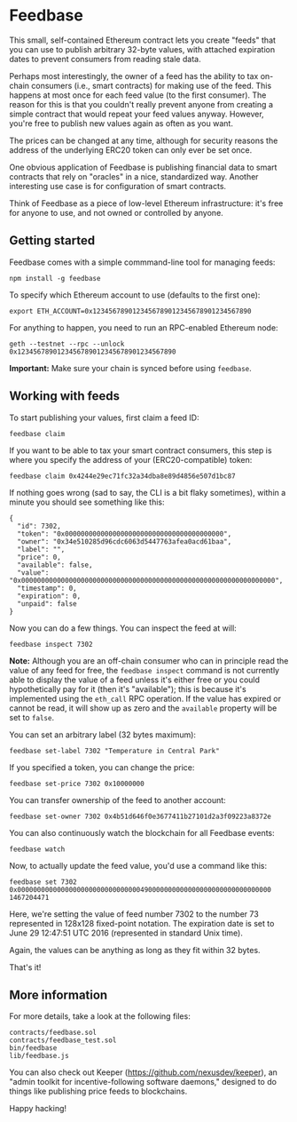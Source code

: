 Feedbase
========

This small, self-contained Ethereum contract lets you create "feeds"
that you can use to publish arbitrary 32-byte values, with attached
expiration dates to prevent consumers from reading stale data.

Perhaps most interestingly, the owner of a feed has the ability to tax
on-chain consumers (i.e., smart contracts) for making use of the feed.
This happens at most once for each feed value (to the first consumer).
The reason for this is that you couldn't really prevent anyone from
creating a simple contract that would repeat your feed values anyway.
However, you're free to publish new values again as often as you want.

The prices can be changed at any time, although for security reasons
the address of the underlying ERC20 token can only ever be set once.

One obvious application of Feedbase is publishing financial data to
smart contracts that rely on "oracles" in a nice, standardized way.
Another interesting use case is for configuration of smart contracts.

Think of Feedbase as a piece of low-level Ethereum infrastructure:
it's free for anyone to use, and not owned or controlled by anyone.


Getting started
---------------

Feedbase comes with a simple commmand-line tool for managing feeds:

    npm install -g feedbase

To specify which Ethereum account to use (defaults to the first one):

    export ETH_ACCOUNT=0x1234567890123456789012345678901234567890

For anything to happen, you need to run an RPC-enabled Ethereum node:

    geth --testnet --rpc --unlock 0x1234567890123456789012345678901234567890

**Important:** Make sure your chain is synced before using `feedbase`.


Working with feeds
------------------

To start publishing your values, first claim a feed ID:

    feedbase claim

If you want to be able to tax your smart contract consumers, this step
is where you specify the address of your (ERC20-compatible) token:

    feedbase claim 0x4244e29ec71fc32a34dba8e89d4856e507d1bc87

If nothing goes wrong (sad to say, the CLI is a bit flaky sometimes),
within a minute you should see something like this:

    {
      "id": 7302,
      "token": "0x0000000000000000000000000000000000000000",
      "owner": "0x34e510285d96cdc6063d5447763afea0acd61baa",
      "label": "",
      "price": 0,
      "available": false,
      "value": "0x0000000000000000000000000000000000000000000000000000000000000000",
      "timestamp": 0,
      "expiration": 0,
      "unpaid": false
    }

Now you can do a few things.  You can inspect the feed at will:

    feedbase inspect 7302

**Note:** Although you are an off-chain consumer who can in principle
read the value of any feed for free, the `feedbase inspect` command is
not currently able to display the value of a feed unless it's either
free or you could hypothetically pay for it (then it's "available");
this is because it's implemented using the `eth_call` RPC operation.
If the value has expired or cannot be read, it will show up as zero
and the `available` property will be set to `false`.

You can set an arbitrary label (32 bytes maximum):

    feedbase set-label 7302 "Temperature in Central Park"

If you specified a token, you can change the price:

    feedbase set-price 7302 0x10000000

You can transfer ownership of the feed to another account:

    feedbase set-owner 7302 0x4b51d646f0e3677411b27101d2a3f09223a8372e

You can also continuously watch the blockchain for all Feedbase events:

    feedbase watch

Now, to actually update the feed value, you'd use a command like this:

    feedbase set 7302 0x0000000000000000000000000000000490000000000000000000000000000000 1467204471

Here, we're setting the value of feed number 7302 to the number 73
represented in 128x128 fixed-point notation.  The expiration date is
set to June 29 12:47:51 UTC 2016 (represented in standard Unix time).

Again, the values can be anything as long as they fit within 32 bytes.

That's it!


More information
----------------

For more details, take a look at the following files:

    contracts/feedbase.sol
    contracts/feedbase_test.sol
    bin/feedbase
    lib/feedbase.js

You can also check out Keeper (<https://github.com/nexusdev/keeper>),
an "admin toolkit for incentive-following software daemons," designed
to do things like publishing price feeds to blockchains.

Happy hacking!
